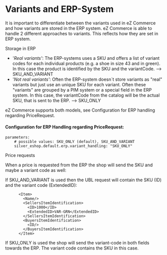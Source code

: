 #  Variants and ERP-System 

It is important to differentiate between the variants used in eZ Commerce and how variants are stored in the ERP system.  eZ Commerce is able to handle 2 different approaches to variants. This reflects how they are set in ERP system. 

Storage in ERP

  - '*Real variants'*: The ERP-systems uses a SKU and offers a list of variant codes for each individual products (e.g. a shoe in size 43 and in green). In this case the product is identified by the SKU and the variantCode. --\> SKU\_AND\_VARIANT
  - '*Not real variants'*: Often the ERP-system doesn´t store variants as "real" variants but just use an unique SKU for each variant. Often these "variants" are grouped by a PIM system or a special field in the ERP system. In this case, the variantCode from the catalog will be the actual SKU, that is sent to the ERP. --\> SKU\_ONLY

eZ Commerce supports both models, see Configuration for ERP handling regarding PriceRequest.

#### Configuration for ERP Handling regarding PriceRequest:

``` 
parameters: 
    # possible values: SKU_ONLY (default), SKU_AND_VARIANT
    silver_eshop.default.erp.variant_handling: "SKU_ONLY"
```

Price requests

When a price is requested from the ERP the shop will send the SKU and maybe a variant code as well:

If SKU\_AND\_VARIANT is used then the UBL request will contain the SKU (ID) and the variant code (ExtendedID):

``` 
      <Item>
        <Name/>
        <SellersItemIdentification>
          <ID>1000</ID>
          <ExtendedID>VAR-GRN</ExtendedID>
        </SellersItemIdentification>
        <BuyersItemIdentification>
          <ID/>
        </BuyersItemIdentification>
      </Item>
```

If SKU\_ONLY is used the shop will send the variant-code in both fields towards the ERP. The variant code contains the SKU in this case. 

